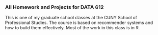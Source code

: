 ### All Homework and Projects for DATA 612
This is one of my graduate school classes at the CUNY School of Professional Studies. The course is based on recommender systems and how to build them effectively. Most of the work in this class is in R.

